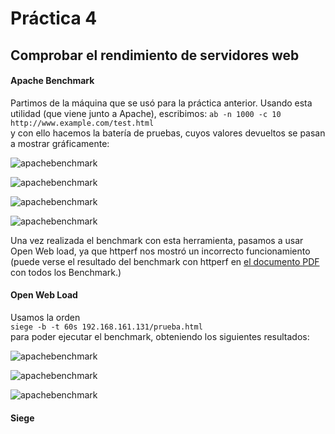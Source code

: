 # Práctica 4

## Comprobar el rendimiento de servidores web

#### Apache Benchmark
Partimos de la máquina que se usó para la práctica anterior.
Usando esta utilidad (que viene junto a Apache), escribimos:
`ab -n 1000 -c 10 http://www.example.com/test.html`  
y con ello hacemos la batería de pruebas, cuyos valores devueltos se pasan a mostrar gráficamente:    

![apachebenchmark](https://github.com/miguelangelrdguez/swap1415/blob/master/Pr%C3%A1cticas/P4/img/apache/1-time_taken_for_test.png)    
     
![apachebenchmark](https://github.com/miguelangelrdguez/swap1415/blob/master/Pr%C3%A1cticas/P4/img/apache/2-failed_request.png)   
     
![apachebenchmark](https://github.com/miguelangelrdguez/swap1415/blob/master/Pr%C3%A1cticas/P4/img/apache/3-request-per-second.png)     
     
![apachebenchmark](https://github.com/miguelangelrdguez/swap1415/blob/master/Pr%C3%A1cticas/P4/img/apache/4-time-per-request.png)    
       
Una vez realizada el benchmark con esta herramienta, pasamos a usar Open Web load, ya que httperf nos mostró un incorrecto funcionamiento (puede verse el resultado del benchmark con httperf en [el documento PDF](https://github.com/miguelangelrdguez/swap1415/blob/master/Pr%C3%A1cticas/P4/pdfs_test/tests.pdf "Resultados Gráficos de los Benchmark") con todos los Benchmark.)     
     
#### Open Web Load     
Usamos la orden    
`siege -b -t 60s 192.168.161.131/prueba.html`    
para poder ejecutar el benchmark, obteniendo los siguientes resultados:    

![apachebenchmark](https://github.com/miguelangelrdguez/swap1415/blob/master/Pr%C3%A1cticas/P4/img/openWebLoad/1-transactions_per_second.png)    
     
![apachebenchmark](https://github.com/miguelangelrdguez/swap1415/blob/master/Pr%C3%A1cticas/P4/img/openWebLoad/2-avg_resp_time.png)   
     
![apachebenchmark](https://github.com/miguelangelrdguez/swap1415/blob/master/Pr%C3%A1cticas/P4/img/openWebLoad/3-max_resp_time.png)     
     
#### Siege    
